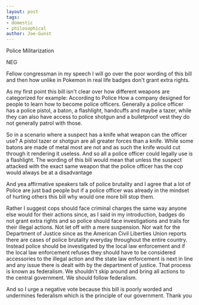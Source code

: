```yaml
---
layout: post
tags: 
- domestic 
- philosophical
author: Joe-Gunst
---
```

Police Militarization

NEG

Fellow congressman in my speech I will go over the poor wording of this bill and then how unlike in Pokemon in real life badges don't grant extra rights.

As my first point this bill isn't clear over how different weapons are categorized for example: According to Police How a company designed for people to learn how to become police officers. Generally a police officer has a police pistol, a baton, a flashlight, handcuffs and maybe a tazer, while they can also have access to police shotgun and a bulletproof vest they do not generally patrol with those.

So in a scenario where a suspect has a knife what weapon can the officer use? A pistol tazer or shotgun are all greater forces than a knife. While some batons are made of metal most are not and as such the knife would cut through it rendering it useless. And so all a police officer could legally use is a flashlight. The wording of this bill would mean that unless the suspect attacked with the exact same weapon that the police officer has the cop would always be at a disadvantage

And yea affirmative speakers talk of police brutality and I agree that a lot of Police are just bad people but if a police officer was already in the mindset of hurting others this bill why would one more bill stop them.

Rather I suggest cops should face criminal charges the same way anyone else would for their actions since, as I said in my introduction, badges do not grant extra rights and so police should face investigations and trails for their illegal actions. Not let off with a mere suspension. Nor wait for the Department of Justice since as the American Civil Liberties Union reports there are cases of police brutality everyday throughout the entire country. Instead police should be investigated by the local law enforcement and if the local law enforcement refuses they should have to be considered accessories to the illegal action and the state law enforcement is next in line and any issue there is dealt with by the department of justice. That process is known as federalism. We shouldn't skip around and bring all actions to the central government. We should follow federalism.

And so I urge a negative vote because this bill is poorly worded and undermines federalism which is the principle of our government. Thank you
